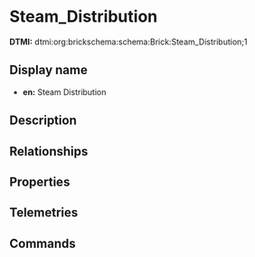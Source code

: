 # Steam_Distribution
**DTMI:** dtmi:org:brickschema:schema:Brick:Steam_Distribution;1
## Display name
- **en:** Steam Distribution
## Description
## Relationships
## Properties
## Telemetries
## Commands

